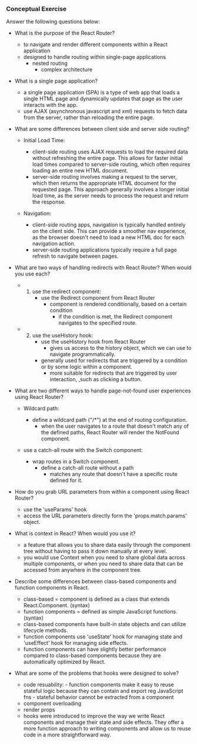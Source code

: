 ### Conceptual Exercise

Answer the following questions below:

- What is the purpose of the React Router?
  - to navigate and render different components within a React application
  - designed to handle routing within single-page applications
    - nested routing
      - complex architecture


- What is a single page application?
  - a single page application (SPA) is a type of web app that loads a single HTML page and dynamically updates that page as the user interacts with the app. 
  - use AJAX (asynchronous javascript and xml) requests to fetch data from the server, rather than reloading the entire page. 

- What are some differences between client side and server side routing?
  - Initial Load Time:
    - client-side routing uses AJAX requests to load the required data without refreshing the entire page. This allows for faster initial load times compared to server-side routing, which often requires loading an entire new HTML document. 
    - server-side routing involves making a request to the server, which then returns the appropriate HTML document for the requested page. This approach generally involves a longer initial load time, as the server needs to process the request and return the response. 

  - Navigation:
    - client-side routing apps, navigation is typically handled entirely on the client side. This can provide a smoother nav experience, as the browser doesn't need to load a new HTML doc for each navigation action. 
    - server-side routing applications typically require a full page refresh to navigate between pages. 

- What are two ways of handling redirects with React Router? When would you use each?
  - 1) use the redirect component:
        - use the Redirect component from React Router
          - component is rendered conditionally, based on a certain condition
            - if the condition is met, the Redirect component navigates to the specified route. 

  - 2) use the useHistory hook:
        - use the useHistory hook from React Router
          - gives us access to the history object, which we can use to navigate programmatically.
        - generally used for redirects that are triggered by a condition or by some logic within a component. 
          - more suitable for redirects that are triggered by user interaction, ,such as clicking a button. 

- What are two different ways to handle page-not-found user experiences using React Router? 
    - Wildcard path:
      - define a wildcard path ("/*") at the end of routing configuration. 
        - when the user navigates to a route that doesn't match any of the defined paths, React Router will render the NotFound component. 

    - use a catch-all route with the Switch component: 
      - wrap routes in a Switch component. 
        - define a catch-all route without a path
          - matches any route that doesn't have a specific route defined for it. 

- How do you grab URL parameters from within a component using React Router?
    - use the 'useParams' hook
    - access the URL parameters directly form the 'props.match.params' object. 

- What is context in React? When would you use it?
    - a feature that allows you to share data easily through the component tree without having to pass it down manually at every level. 
    - you would use Context when you need to share global data across multiple components, or when you need to share data that can be accessed from anywhere in the component tree. 

- Describe some differences between class-based components and function
  components in React.
    - class-based = component is defined as a class that extends React.Component. (syntax)
    - function components = defined as simple JavaScript functions. (syntax)
    - class-based components have built-in state objects and can utilize lifecycle methods. 
    - function components use 'useState' hook for managing state and 'useEffect' hook for managing side effects. 
    - function components can have slightly better performance compared to class-based components because they are automatically optimized by React.

- What are some of the problems that hooks were designed to solve?
  - code resuability: 
        - function components make it easy to reuse stateful logic because they can contain and export reg JavaScript fns
        - stateful behavior cannot be extracted from a component 
  - component overloading
  - render props
  - hooks were introduced to improve the way we write React components and manage their state and side effects. They offer a more function approach to writing components and allow us to reuse code in a more straightforward way. 